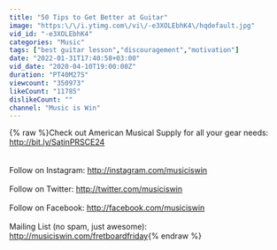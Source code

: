 ```yaml
---
title: "50 Tips to Get Better at Guitar"
image: "https:\/\/i.ytimg.com\/vi\/-e3XOLEbhK4\/hqdefault.jpg"
vid_id: "-e3XOLEbhK4"
categories: "Music"
tags: ["best guitar lesson","discouragement","motivation"]
date: "2022-01-31T17:40:58+03:00"
vid_date: "2020-04-10T19:00:00Z"
duration: "PT40M27S"
viewcount: "350973"
likeCount: "11785"
dislikeCount: ""
channel: "Music is Win"
---
```

{% raw %}Check out American Musical Supply for all your gear needs: <a rel="nofollow" target="blank" href="http://bit.ly/SatinPRSCE24">http://bit.ly/SatinPRSCE24</a><br /><br /><br />Follow on Instagram: <a rel="nofollow" target="blank" href="http://instagram.com/musiciswin">http://instagram.com/musiciswin</a><br /><br />Follow on Twitter: <a rel="nofollow" target="blank" href="http://twitter.com/musiciswin">http://twitter.com/musiciswin</a><br /><br />Follow on Facebook: <a rel="nofollow" target="blank" href="http://facebook.com/musiciswin">http://facebook.com/musiciswin</a><br /><br />Mailing List (no spam, just awesome): <a rel="nofollow" target="blank" href="http://musiciswin.com/fretboardfriday">http://musiciswin.com/fretboardfriday</a>{% endraw %}
